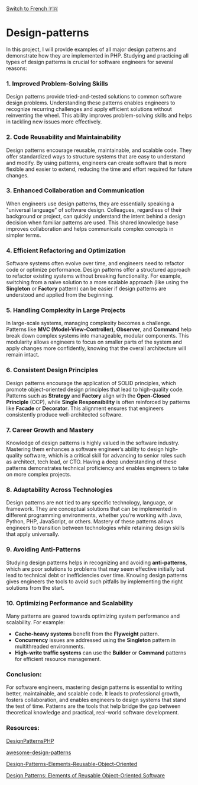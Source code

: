 [ Switch to French 🇫🇷](README_fr.md)

# Design-patterns
In this project, I will provide examples of all major design patterns and demonstrate how they are implemented in PHP.
Studying and practicing all types of design patterns is crucial for software engineers for several reasons:

### 1. **Improved Problem-Solving Skills**  
Design patterns provide tried-and-tested solutions to common software design problems. Understanding these patterns enables engineers to recognize recurring challenges and apply efficient solutions without reinventing the wheel. This ability improves problem-solving skills and helps in tackling new issues more effectively.

### 2. **Code Reusability and Maintainability**  
Design patterns encourage reusable, maintainable, and scalable code. They offer standardized ways to structure systems that are easy to understand and modify. By using patterns, engineers can create software that is more flexible and easier to extend, reducing the time and effort required for future changes.

### 3. **Enhanced Collaboration and Communication**  
When engineers use design patterns, they are essentially speaking a "universal language" of software design. Colleagues, regardless of their background or project, can quickly understand the intent behind a design decision when familiar patterns are used. This shared knowledge base improves collaboration and helps communicate complex concepts in simpler terms.

### 4. **Efficient Refactoring and Optimization**  
Software systems often evolve over time, and engineers need to refactor code or optimize performance. Design patterns offer a structured approach to refactor existing systems without breaking functionality. For example, switching from a naive solution to a more scalable approach (like using the **Singleton** or **Factory** pattern) can be easier if design patterns are understood and applied from the beginning.

### 5. **Handling Complexity in Large Projects**  
In large-scale systems, managing complexity becomes a challenge. Patterns like **MVC (Model-View-Controller)**, **Observer**, and **Command** help break down complex systems into manageable, modular components. This modularity allows engineers to focus on smaller parts of the system and apply changes more confidently, knowing that the overall architecture will remain intact.

### 6. **Consistent Design Principles**  
Design patterns encourage the application of SOLID principles, which promote object-oriented design principles that lead to high-quality code. Patterns such as **Strategy** and **Factory** align with the **Open-Closed Principle** (OCP), while **Single Responsibility** is often reinforced by patterns like **Facade** or **Decorator**. This alignment ensures that engineers consistently produce well-architected software.

### 7. **Career Growth and Mastery**  
Knowledge of design patterns is highly valued in the software industry. Mastering them enhances a software engineer’s ability to design high-quality software, which is a critical skill for advancing to senior roles such as architect, tech lead, or CTO. Having a deep understanding of these patterns demonstrates technical proficiency and enables engineers to take on more complex projects.

### 8. **Adaptability Across Technologies**  
Design patterns are not tied to any specific technology, language, or framework. They are conceptual solutions that can be implemented in different programming environments, whether you’re working with Java, Python, PHP, JavaScript, or others. Mastery of these patterns allows engineers to transition between technologies while retaining design skills that apply universally.

### 9. **Avoiding Anti-Patterns**  
Studying design patterns helps in recognizing and avoiding **anti-patterns**, which are poor solutions to problems that may seem effective initially but lead to technical debt or inefficiencies over time. Knowing design patterns gives engineers the tools to avoid such pitfalls by implementing the right solutions from the start.

### 10. **Optimizing Performance and Scalability**  
Many patterns are geared towards optimizing system performance and scalability. For example:
- **Cache-heavy systems** benefit from the **Flyweight** pattern.
- **Concurrency** issues are addressed using the **Singleton** pattern in multithreaded environments.
- **High-write traffic systems** can use the **Builder** or **Command** patterns for efficient resource management.

### Conclusion:
For software engineers, mastering design patterns is essential to writing better, maintainable, and scalable code. It leads to professional growth, fosters collaboration, and enables engineers to design systems that stand the test of time. Patterns are the tools that help bridge the gap between theoretical knowledge and practical, real-world software development.

### Resources:
[DesignPatternsPHP](https://github.com/DesignPatternsPHP/DesignPatternsPHP)

[awesome-design-patterns](https://github.com/DovAmir/awesome-design-patterns
)

[Design-Patterns-Elements-Reusable-Object-Oriented](https://www.amazon.com/Design-Patterns-Elements-Reusable-Object-Oriented/dp/0201633612
)

[Design Patterns: Elements of Reusable Object-Oriented Software](https://github.com/GunterMueller/Books-3/blob/master/Design%20Patterns%20Elements%20of%20Reusable%20Object-Oriented%20Software.pdf
)

<!--https://refactoring.guru/design-patterns-->
